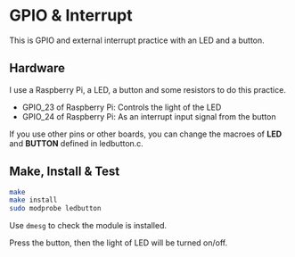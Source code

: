 # GPIO & Interrupt

This is GPIO and external interrupt practice with an LED and a button.

## Hardware

I use a Raspberry Pi, a LED, a button and some resistors to do this practice.

* GPIO_23 of Raspberry Pi: Controls the light of the LED
* GPIO_24 of Raspberry Pi: As an interrupt input signal from the button

If you use other pins or other boards, you can change the macroes of **LED** and **BUTTON** defined in ledbutton.c.

## Make, Install & Test

```sh
make
make install
sudo modprobe ledbutton
```

Use ```dmesg``` to check the module is installed.

Press the button, then the light of LED will be turned on/off.
